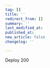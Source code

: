 ```yaml
---
tag: []
title: ''
redirect_from: []
summary: ''
last_modified_at: 
published_at: 
new_article: false
changelog: ''

---
```

Deploy 200